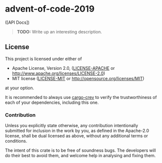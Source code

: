 # advent-of-code-2019

([API Docs])

> **TODO:** Write up an interesting description.

## License

This project is licensed under either of

- Apache License, Version 2.0, ([LICENSE-APACHE](LICENSE-APACHE.md) or
  http://www.apache.org/licenses/LICENSE-2.0)
- MIT license ([LICENSE-MIT](LICENSE-MIT.md) or
  http://opensource.org/licenses/MIT)

at your option.

It is recommended to always use [cargo-crev][crev] to verify the
trustworthiness of each of your dependencies, including this one.

### Contribution

Unless you explicitly state otherwise, any contribution intentionally
submitted for inclusion in the work by you, as defined in the Apache-2.0
license, shall be dual licensed as above, without any additional terms or
conditions.

The intent of this crate is to be free of soundness bugs. The developers will
do their best to avoid them, and welcome help in analysing and fixing them.

[crev]: https://github.com/crev-dev/cargo-crev
